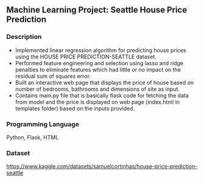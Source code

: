 ## Machine Learning Project: Seattle House Price Prediction

### Description
* Implemented linear regression algorithm for predicting house prices using the HOUSE PRICE PREDICTION-SEATTLE dataset.
* Performed feature engineering and selection using lasso and ridge penalties to eliminate features which had little or no impact on the residual sum of squares error.
* Built an interactive web page that displays the price of house based on number of bedrooms, bathrooms and dimensions of site as input.
* Contains main.py file that is basically flask code for fetching the data from model and the price is displayed on web page (index.html in templates folder) based on the inputs provided.

### Programming Language
Python, Flask, HTML

### Dataset
https://www.kaggle.com/datasets/samuelcortinhas/house-price-prediction-seattle
